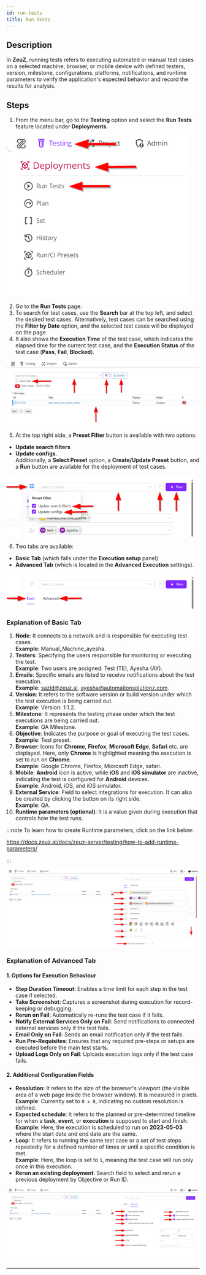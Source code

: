 ```yaml
---
id: run-tests
title: Run Tests
---
```


## Description
In **ZeuZ**, running tests refers to executing automated or manual test cases on a selected machine, browser, or mobile device with defined testers, version, milestone, configurations, platforms, notifications, and runtime parameters to verify the application's expected behavior and record the results for analysis.

## Steps

1. From the menu bar, go to the **Testing** option and select the **Run Tests** feature located under **Deployments**.

![](/img/how-tos/run-tests/run-testing.png)

2. Go to the **Run Tests** page.
3. To search for test cases, use the **Search** bar at the top left, and select the desired test cases. Alternatively, test cases can be searched using the **Filter by Date** option, and the selected test cases will be displayed on the page.
4. It also shows the **Execution Time** of the test case, which indicates the elapsed time for the current test case, and the **Execution Status** of the test case (**Pass**, **Fail**, **Blocked**).

![](/img/how-tos/run-tests/run-search.png)

5. At the top right side, a **Preset Filter** button is available with two options:  
- **Update search filters**
- **Update configs**.  
Additionally, a **Select Preset** option, a **Create/Update Preset** button, and a **Run** button are available for the deployment of test cases.

![](/img/how-tos/run-tests/preset-filter.png)

6. Two tabs are available:  
- **Basic Tab** (which falls under the **Execution setup** panel)
- **Advanced Tab** (which is located in the **Advanced Execution** settings).

![](/img/how-tos/run-tests/basic-advanced.png)

### Explanation of Basic Tab

1. **Node**: It connects to a network and is responsible for executing test cases.  
   **Example**: Manual_Machine_ayesha.
2. **Testers**: Specifying the users responsible for monitoring or executing the test.  
   **Example**: Two users are assigned: Test (TE), Ayesha (AY).  
3. **Emails**: Specific emails are listed to receive notifications about the test execution.  
   **Example**: sazid@zeuz.ai, ayesha@automationsolutionz.com.  
4. **Version**: It refers to the software version or build version under which the test execution is being carried out.  
   **Example**: Version: 1:1.2.
5. **Milestone**: It represents the testing phase under which the test executions are being carried out.  
   **Example**: QA Milestone.
6. **Objective**: Indicates the purpose or goal of executing the test cases.  
   **Example**: Test preset.
7. **Browser**: Icons for **Chrome**, **Firefox**, **Microsoft Edge**, **Safari** etc. are displayed. Here, only **Chrome** is highlighted meaning the execution is set to run on **Chrome**.  
   **Example**: Google Chrome, Firefox, Microsoft Edge, safari.
8. **Mobile**: **Android** icon is active, while **iOS** and **iOS simulator** are inactive, indicating the test is configured for **Android** devices.  
   **Example**: Android, iOS, and iOS simulator.
9. **External Service**: Field to select integrations for execution. It can also be created by clicking the button on its right side.  
   **Example**: QA.
10. **Runtime parameters (optional)**: It is a value given during execution that controls how the test runs.  

:::note
To learn how to create Runtime parameters, click on the link below:

https://docs.zeuz.ai/docs/zeuz-server/testing/how-to-add-runtime-parameters/

:::

![](/img/how-tos/run-tests/basic-tab.png)

### Explanation of Advanced Tab

#### 1. Options for Execution Behaviour

- **Step Duration Timeout**: Enables a time limit for each step in the test case if selected.
- **Take Screenshot**: Captures a screenshot during execution for record-keeping or debugging.
- **Rerun on Fail**: Automatically re-runs the test case if it fails.
- **Notify External Services Only on Fail**: Send notifications to connected external services only if the test fails.
- **Email Only on Fail**: Sends an email notification only if the test fails.
- **Run Pre-Requisites**: Ensures that any required pre-steps or setups are executed before the main test starts.
- **Upload Logs Only on Fail**: Uploads execution logs only if the test case fails.

#### 2. Additional Configuration Fields

- **Resolution**: It refers to the size of the browser's viewport (the visible area of a web page inside the browser window). It is measured in pixels.  
  **Example**: Currently set to `0 x 0`, indicating no custom resolution is defined.
- **Expected schedule**: It refers to the planned or pre-determined timeline for when a **task**, **event**, or **execution** is supposed to start and finish.  
  **Example**: Here, the execution is scheduled to run on **2023-05-03** where the start date and end date are the same.
- **Loop**: It refers to running the same test case or a set of test steps repeatedly for a defined number of times or until a specific condition is met.  
  **Example**: Here, the loop is set to `1`, meaning the test case will run only once in this execution.
- **Rerun an existing deployment**: Search field to select and rerun a previous deployment by Objective or Run ID.

![](/img/how-tos/run-tests/advanced-section.png)

---